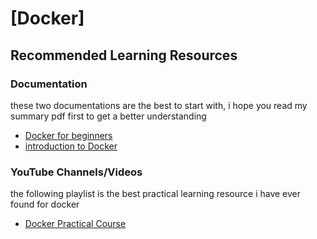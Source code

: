 # [Docker]

## Recommended Learning Resources

### Documentation

these two documentations are the best to start with,
i hope you read my summary pdf first to get a better understanding

- [Docker for beginners](https://docker-curriculum.com/)
- [introduction to Docker](https://courses.mooc.fi/org/uh-cs/courses/devops-with-docker)

### YouTube Channels/Videos

the following playlist is the best practical learning resource i have ever found for docker

- [Docker Practical Course](https://www.youtube.com/playlist?list=PLzNfs-3kBUJnY7Cy1XovLaAkgfjim05RR)
